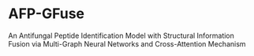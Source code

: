 # AFP-GFuse
An Antifungal Peptide Identification Model with Structural Information Fusion via Multi-Graph Neural Networks and Cross-Attention Mechanism

